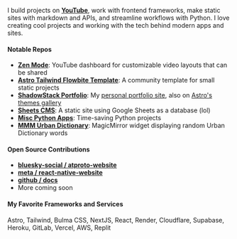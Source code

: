 I build projects on **[YouTube](https://www.youtube.com/@shadowstack)**, work with frontend frameworks, make static sites with markdown and APIs, and streamline workflows with Python. I love creating cool projects and working with the tech behind modern apps and sites.

#### Notable Repos

- **[Zen Mode](https://github.com/leabs/zen-mode)**: YouTube dashboard for customizable video layouts that can be shared
- **[Astro Tailwind Flowbite Template](https://github.com/leabs/astro-tailwind-flowbite-template)**: A community template for small static projects
- **[ShadowStack Portfolio](https://github.com/leabs/shadowstack-portfolio)**: My [personal portfolio site](https://www.stevenleabo.com/), also on [Astro's themes gallery](https://astro.build/themes/details/shadowstack-portfolio/)
- **[Sheets CMS](https://github.com/leabs/sheets-cms)**: A static site using Google Sheets as a database (lol)
- **[Misc Python Apps](https://github.com/leabs/misc-python-apps)**: Time-saving Python projects
- **[MMM Urban Dictionary](https://github.com/leabs/MMM-urbandictionary)**: MagicMirror widget displaying random Urban Dictionary words

#### Open Source Contributions

- **[bluesky-social / atproto-website](https://github.com/bluesky-social/atproto-website/pull/13)**
- **[meta / react-native-website](https://github.com/facebook/react-native-website/pull/3589)**
- **[github / docs](https://github.com/github/docs/pull/23958)**
- More coming soon

#### My Favorite Frameworks and Services

Astro, Tailwind, Bulma CSS, NextJS, React, Render, Cloudflare, Supabase, Heroku, GitLab, Vercel, AWS, Replit

